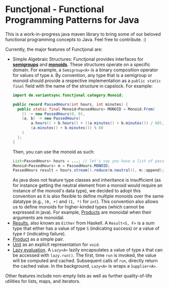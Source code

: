 # Functjonal - Functional Programming Patterns for Java

This is a work-in-progress java maven library to bring some of our beloved functional programming concepts to Java.
Feel free to contribute. :)

Currently, the major features of Functjonal are:

- Simple Algebraic Structures: Functjonal provides interfaces for **[semigroups]()** and **[monoids]()**.
  These structures operate on a specific domain. For example, a `Semigroup<A>` is a binary composition operator for values of type `A`.
  By convention, any type that is a semigroup or monoid should provide a respective implementation as a `public static final` field with the name of the structure in capslock. For example:
  ```java
  import de.variantsync.functjonal.category.Monoid;
  
  public record PassedHours(int hours, int minutes) {
    public static final Monoid<PassedHours> MONOID = Monoid.From(
      () -> new PassedHours(0, 0),
      (a, b) -> new PassedHours(
          a.hours() + b.hours() + ((a.minutes() + b.minutes()) / 60),
          (a.minutes() + b.minutes()) % 60
      )
    );
  }
  ```
  Then, you can use the monoid as such:
  ```java
  List<PassedHours> hours = ...; // let's say you have a list of passed hours
  Monoid<PassedHours> m = PassedHours.MONOID;
  PassedHours result = hours.stream().reduce(m.neutral(), m::append);
  ```
  As java does not feature type classes and inheritance is insufficient (as for instance getting the neutral element from a monoid would require an instance of the monoid's data type), we decided to adopt this convention as it is also flexible to define multiple monoids over the same datatype (e.g., `(0, +)` and `(1, *)` for `int`).
  This convention also allows us to define monoids for higher-kinded types (which cannot be expressed in java). For example, [Products](src/main/java/de/variantsync/functjonal/Product.java) are monoidal when their arguments are monoidal.
- [Results](src/main/java/de/variantsync/functjonal/Result.java), also known as `Either` from Haskell. A `Result<S, F>` is a sum type that either has a value of type `S` (indicating success) or a value of type `F` (indicating failure).
- [Product](src/main/java/de/variantsync/functjonal/Product.java) as a simple pair.
- [Unit](src/main/java/de/variantsync/functjonal/Unit.java) as an explicit representation for `void`.
- [Lazy evaluation](src/main/java/de/variantsync/functjonal/Lazy.java).  A `Lazy<A>` lazily encapsulates a value of type `A` that can be accessed with `lazy.run()`. The first, time `run` is invoked, the value will be computed and cached. Subsequent calls of `run`, directly return the cached value. In the background, `Lazy<A>` is wraps a `Supplier<A>`.

Other features include non-empty lists as well as further quality-of-life utilities for lists, maps, and iterators.
